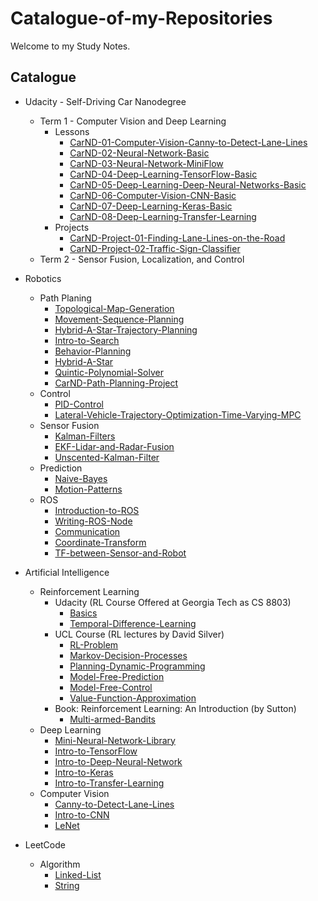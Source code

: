 # Catalogue-of-my-Repositories
Welcome to my Study Notes.


## Catalogue

- Udacity - Self-Driving Car Nanodegree
  - Term 1 - Computer Vision and Deep Learning
    - Lessons
      - [CarND-01-Computer-Vision-Canny-to-Detect-Lane-Lines](https://github.com/ChenBohan/AI-Computer-Vision-01-Canny-to-Detect-Lane-Lines)
      - [CarND-02-Neural-Network-Basic](https://github.com/ChenBohan/CarND-02-Neural-Network-Basic)
      - [CarND-03-Neural-Network-MiniFlow](https://github.com/ChenBohan/CarND-03-Neural-Network-MiniFlow)
      - [CarND-04-Deep-Learning-TensorFlow-Basic](https://github.com/ChenBohan/CarND-04-Deep-Learning-TensorFlow-Basic)
      - [CarND-05-Deep-Learning-Deep-Neural-Networks-Basic](https://github.com/ChenBohan/CarND-05-Deep-Learning-Deep-Neural-Networks-Basic)
      - [CarND-06-Computer-Vision-CNN-Basic](https://github.com/ChenBohan/CarND-06-Computer-Vision-CNN-Basic)
      - [CarND-07-Deep-Learning-Keras-Basic](https://github.com/ChenBohan/CarND-07-Deep-Learning-Keras-Basic)
      - [CarND-08-Deep-Learning-Transfer-Learning](https://github.com/ChenBohan/CarND-08-Deep-Learning-Transfer-Learning)
    - Projects
      - [CarND-Project-01-Finding-Lane-Lines-on-the-Road](https://github.com/ChenBohan/CarND-01-Finding-Lane-Lines-on-the-Road)
      - [CarND-Project-02-Traffic-Sign-Classifier](https://github.com/ChenBohan/CarND-Project-02-Traffic-Sign-Classifier)
  - Term 2 - Sensor Fusion, Localization, and Control




- Robotics
  - Path Planing
    - [Topological-Map-Generation](https://github.com/ChenBohan/Robotics-Cooperative-Path-Planning-01-Topological-Map-Generation)
    - [Movement-Sequence-Planning](https://github.com/ChenBohan/Robotics-Cooperative-Path-Planning-02-Movement-Sequence-Planning)
    - [Hybrid-A-Star-Trajectory-Planning](https://github.com/ChenBohan/Robotics-Cooperative-Path-Planning-03-Hybrid-A-Star-Trajectory-Planning)
    - [Intro-to-Search](https://github.com/ChenBohan/Robotics-Path-Planning-01-Intro-to-Search)
    - [Behavior-Planning](https://github.com/ChenBohan/Robotics-Path-Planning-03-Behavior-Planning)
    - [Hybrid-A-Star](https://github.com/ChenBohan/Robotics-Path-Planning-04-Hybrid-A-Star)
    - [Quintic-Polynomial-Solver](https://github.com/ChenBohan/Robotics-Path-Planning-05-Quintic-Polynomial-Solver)
    - [CarND-Path-Planning-Project](https://github.com/ChenBohan/Robotics-Path-Planning-05-CarND-Path-Planning-Project)
  - Control
    - [PID-Control](https://github.com/ChenBohan/Robotics-Control-01-PID-Control)
    - [Lateral-Vehicle-Trajectory-Optimization-Time-Varying-MPC](https://github.com/ChenBohan/Robotics-Control-02-Constrained-Linear-Time-Varying-MPC)
  - Sensor Fusion
    - [Kalman-Filters](https://github.com/ChenBohan/Robotics-Sensor-Fusion-01-Kalman-Filters)
    - [EKF-Lidar-and-Radar-Fusion](https://github.com/ChenBohan/Robotics-Sensor-Fusion-02-Lidar-and-Radar-Fusion)
    - [Unscented-Kalman-Filter](https://github.com/ChenBohan/Robotics-Sensor-Fusion-03-UKF-Unscented-Kalman-Filter)
  - Prediction
    - [Naive-Bayes](https://github.com/ChenBohan/Robotics-Path-Planning-02-Prediction-Naive-Bayes)
    - [Motion-Patterns](https://github.com/ChenBohan/Robotics-Prediction-02-Pedestrian-Behavior-Prediction-based-on-Motion-Patterns)
  - ROS
    - [Introduction-to-ROS](https://github.com/ChenBohan/Robotics-ROS-01-Introduction-to-ROS) 
    - [Writing-ROS-Node](https://github.com/ChenBohan/Robotics-ROS-02-Writing-ROS-Node) 
    - [Communication](https://github.com/ChenBohan/Robotics-ROS-03-Communication) 
    - [Coordinate-Transform](https://github.com/ChenBohan/Robotics-ROS-04-Coordinate-Transform) 
    - [TF-between-Sensor-and-Robot](https://github.com/ChenBohan/Robotics-ROS-05-TF-between-Sensor-and-Robot) 
- Artificial Intelligence
  - Reinforcement Learning
    - Udacity (RL Course Offered at Georgia Tech as CS 8803)
      - [Basics](https://github.com/ChenBohan/AI-Reinforcement-Learning-01-Basics)
      - [Temporal-Difference-Learning](https://github.com/ChenBohan/AI-Reinforcement-Learning-02-Temporal-Difference-Learning)
    - UCL Course (RL lectures by David Silver)
      - [RL-Problem](https://github.com/ChenBohan/AI-Reinforcement-Learning-04-RL-Problem)
      - [Markov-Decision-Processes](https://github.com/ChenBohan/AI-Reinforcement-Learning-05-Markov-Decision-Processes)
      - [Planning-Dynamic-Programming](https://github.com/ChenBohan/AI-Reinforcement-Learning-06-Planning-Dynamic-Programming)
      - [Model-Free-Prediction](https://github.com/ChenBohan/AI-Reinforcement-Learning-07-Model-Free-Prediction)
      - [Model-Free-Control](https://github.com/ChenBohan/AI-Reinforcement-Learning-08-Model-Free-Control)
      - [Value-Function-Approximation](https://github.com/ChenBohan/AI-Reinforcement-Learning-09-Value-Function-Approximation)
    - Book: Reinforcement Learning: An Introduction (by Sutton)
      - [Multi-armed-Bandits](https://github.com/ChenBohan/AI-Reinforcement-Learning-03-Multi-armed-Bandits)
  - Deep Learning
    - [Mini-Neural-Network-Library](https://github.com/ChenBohan/AI-Deep-Learning-01-Mini-Neural-Network-Library)
    - [Intro-to-TensorFlow](https://github.com/ChenBohan/AI-Deep-Learning-02-Intro-to-TensorFlow)
    - [Intro-to-Deep-Neural-Network](https://github.com/ChenBohan/AI-Deep-Learning-03-Intro-to-Deep-Neural-Network)
    - [Intro-to-Keras](https://github.com/ChenBohan/AI-Deep-Learning-04-Intro-to-Keras)
    - [Intro-to-Transfer-Learning](https://github.com/ChenBohan/AI-Deep-Learning-05-Intro-to-Transfer-Learning)
  - Computer Vision
    - [Canny-to-Detect-Lane-Lines](https://github.com/ChenBohan/AI-Computer-Vision-01-Canny-to-Detect-Lane-Lines)
    - [Intro-to-CNN](https://github.com/ChenBohan/AI-Computer-Vision-02-Intro-to-CNN)
    - [LeNet](https://github.com/ChenBohan/AI-Computer-Vision-03-LeNet)
- LeetCode
  - Algorithm
    - [Linked-List](https://github.com/ChenBohan/LeetCode-01-Linked-List)
    - [String](https://github.com/ChenBohan/LeetCode-02-String)

